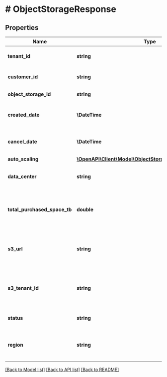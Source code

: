 # # ObjectStorageResponse

## Properties

Name | Type | Description | Notes
------------ | ------------- | ------------- | -------------
**tenant_id** | **string** | Your customer tenant id |
**customer_id** | **string** | Your customer number |
**object_storage_id** | **string** | Your object storage id |
**created_date** | **\DateTime** | Creation date for object storage. |
**cancel_date** | **\DateTime** | Cancellation date for object storage. |
**auto_scaling** | [**\OpenAPI\Client\Model\ObjectStorageResponseAutoScaling**](ObjectStorageResponseAutoScaling.md) |  |
**data_center** | **string** | Data center your object storage is located |
**total_purchased_space_tb** | **double** | Amount of purchased / requested object storage in TB. |
**s3_url** | **string** | S3 URL to connect to your S3 compatible object storage |
**s3_tenant_id** | **string** | Your S3 tenantId. Only required for public sharing. |
**status** | **string** | The object storage status |
**region** | **string** | The region where your object storage is located |

[[Back to Model list]](../../README.md#models) [[Back to API list]](../../README.md#endpoints) [[Back to README]](../../README.md)
